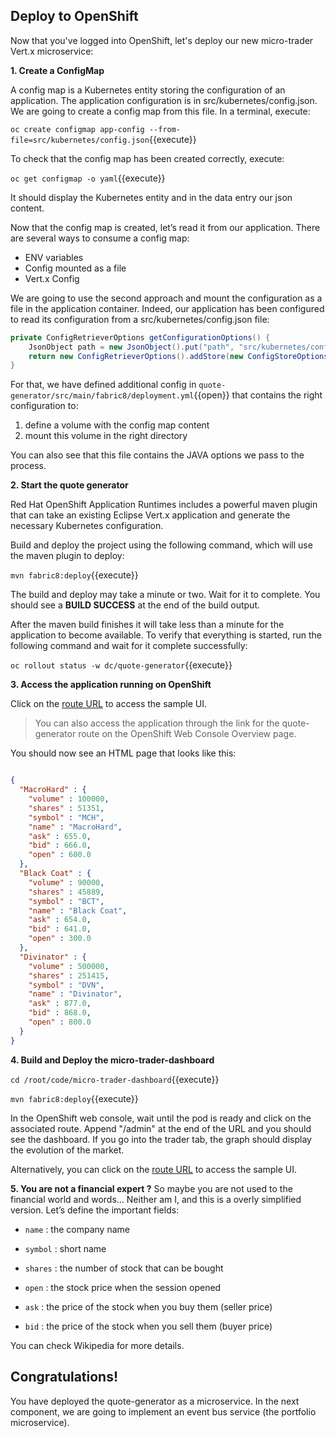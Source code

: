 ## Deploy to OpenShift

Now that you've logged into OpenShift, let's deploy our new micro-trader Vert.x microservice:

**1. Create a ConfigMap**

A config map is a Kubernetes entity storing the configuration of an application. The application configuration is in src/kubernetes/config.json. We are going to create a config map from this file. In a terminal, execute:

`oc create configmap app-config --from-file=src/kubernetes/config.json`{{execute}}

To check that the config map has been created correctly, execute:

`oc get configmap -o yaml`{{execute}}

It should display the Kubernetes entity and in the data entry our json content.

Now that the config map is created, let’s read it from our application. There are several ways to consume a config map:

* ENV variables
* Config mounted as a file
* Vert.x Config

We are going to use the second approach and mount the configuration as a file in the application container. Indeed, our application has been configured to read its configuration from a src/kubernetes/config.json file:

```java
private ConfigRetrieverOptions getConfigurationOptions() {
    JsonObject path = new JsonObject().put("path", "src/kubernetes/config.json");
    return new ConfigRetrieverOptions().addStore(new ConfigStoreOptions().setType("file").setConfig(path));
}
```

For that, we have defined additional config in ``quote-generator/src/main/fabric8/deployment.yml``{{open}} that contains the right configuration to:
1. define a volume with the config map content
2. mount this volume in the right directory

You can also see that this file contains the JAVA options we pass to the process.

**2. Start the quote generator**

Red Hat OpenShift Application Runtimes includes a powerful maven plugin that can take an existing Eclipse Vert.x application and generate the necessary Kubernetes configuration.

Build and deploy the project using the following command, which will use the maven plugin to deploy:

`mvn fabric8:deploy`{{execute}}

The build and deploy may take a minute or two. Wait for it to complete. You should see a **BUILD SUCCESS** at the end of the build output.

After the maven build finishes it will take less than a minute for the application to become available.
To verify that everything is started, run the following command and wait for it complete successfully:

`oc rollout status -w dc/quote-generator`{{execute}}

**3. Access the application running on OpenShift**

Click on the
[route URL](http://quote-generator-vertx-kubernetes-workshop.[[HOST_SUBDOMAIN]]-80-[[KATACODA_HOST]].environments.katacoda.com)
to access the sample UI.

> You can also access the application through the link for the quote-generator route on the OpenShift Web Console Overview page.

You should now see an HTML page that looks like this:

```json

{
  "MacroHard" : {
    "volume" : 100000,
    "shares" : 51351,
    "symbol" : "MCH",
    "name" : "MacroHard",
    "ask" : 655.0,
    "bid" : 666.0,
    "open" : 600.0
  },
  "Black Coat" : {
    "volume" : 90000,
    "shares" : 45889,
    "symbol" : "BCT",
    "name" : "Black Coat",
    "ask" : 654.0,
    "bid" : 641.0,
    "open" : 300.0
  },
  "Divinator" : {
    "volume" : 500000,
    "shares" : 251415,
    "symbol" : "DVN",
    "name" : "Divinator",
    "ask" : 877.0,
    "bid" : 868.0,
    "open" : 800.0
  }
}
```

**4. Build and Deploy the micro-trader-dashboard**

`cd /root/code/micro-trader-dashboard`{{execute}}

`mvn fabric8:deploy`{{execute}}

In the OpenShift web console, wait until the pod is ready and click on the associated route. Append "/admin" at the end of the URL and you should see the dashboard. If you go into the trader tab, the graph should display the evolution of the market.

Alternatively, you can click on the
[route URL](http://micro-trader-dashboard-vertx-kubernetes-workshop.[[HOST_SUBDOMAIN]]-80-[[KATACODA_HOST]].environments.katacoda.com/admin)
to access the sample UI.

**5. You are not a financial expert ?**
So maybe you are not used to the financial world and words…​ Neither am I, and this is a overly simplified version. Let’s define the important fields:

* `name` : the company name

* `symbol` : short name

* `shares` : the number of stock that can be bought

* `open` : the stock price when the session opened

* `ask` : the price of the stock when you buy them (seller price)

* `bid` : the price of the stock when you sell them (buyer price)

You can check Wikipedia for more details.

## Congratulations!

You have deployed the quote-generator as a microservice. In the next component, we are going to implement an event bus service (the portfolio microservice). 
